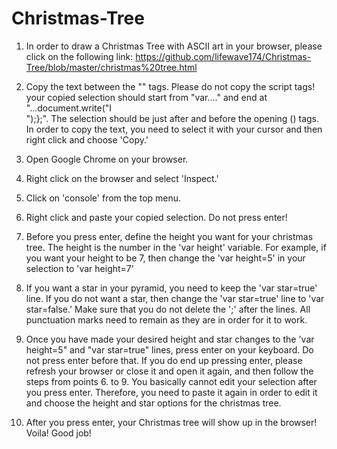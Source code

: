 # Christmas-Tree

1. In order to draw a Christmas Tree with ASCII art in your browser, please click on the following link: https://github.com/lifewave174/Christmas-Tree/blob/master/christmas%20tree.html 

2. Copy the text between the "<script>...</script>" tags. Please do not copy the script tags! your copied selection should start from "var...." and end at "...document.write("I</br>");};". The selection should be just after and before the opening (<script>) and ending (</script>) tags. In order to copy the text, you need to select it with your cursor and then right click and choose 'Copy.'

3. Open Google Chrome on your browser. 

4. Right click on the browser and select 'Inspect.'

5. Click on 'console' from the top menu. 

6. Right click and paste your copied selection. Do not press enter!

7. Before you press enter, define the height you want for your christmas tree. The height is the number in the 'var height' variable. For example, if you want your height to be 7, then change the 'var height=5' in your selection to 'var height=7'

8. If you want a star in your pyramid, you need to keep the 'var star=true' line. If you do not want a star, then change the 'var star=true' line to 'var star=false.' Make sure that you do not delete the ';' after the lines. All punctuation marks need to remain as they are in order for it to work.

9. Once you have made your desired height and star changes to the 'var height=5" and "var star=true" lines, press enter on your keyboard. Do not press enter before that. If you do end up pressing enter, please refresh your browser or close it and open it again, and then follow the steps from points 6. to 9. You basically cannot edit your selection after you press enter. Therefore, you need to paste it again in order to edit it and choose the height and star options for the christmas tree. 

10. After you press enter, your Christmas tree will show up in the browser! Voila! Good job!
